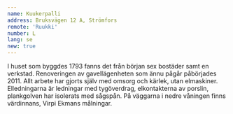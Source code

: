 ```yaml
---
name: Kuukerpalli
address: Bruksvägen 12 A, Strömfors
remote: 'Ruukki'
number: L
lang: se
new: true
---
```

I huset som byggdes 1793 fanns det från början sex bostäder samt en verkstad. Renoveringen av gavellägenheten som ännu 
pågår påbörjades 2011. Allt arbete har gjorts själv med omsorg och kärlek, utan elmaskiner. Elledningarna är ledningar 
med tygöverdrag, elkontakterna av porslin, plankgolven har isolerats med sågspån. På väggarna i nedre våningen finns 
värdinnans, Virpi Ekmans målningar.